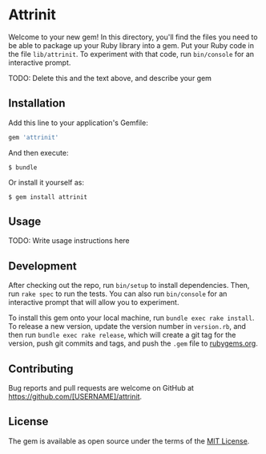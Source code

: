 # Attrinit

Welcome to your new gem! In this directory, you'll find the files you need to be able to package up your Ruby library into a gem. Put your Ruby code in the file `lib/attrinit`. To experiment with that code, run `bin/console` for an interactive prompt.

TODO: Delete this and the text above, and describe your gem

## Installation

Add this line to your application's Gemfile:

```ruby
gem 'attrinit'
```

And then execute:

    $ bundle

Or install it yourself as:

    $ gem install attrinit

## Usage

TODO: Write usage instructions here

## Development

After checking out the repo, run `bin/setup` to install dependencies. Then, run `rake spec` to run the tests. You can also run `bin/console` for an interactive prompt that will allow you to experiment.

To install this gem onto your local machine, run `bundle exec rake install`. To release a new version, update the version number in `version.rb`, and then run `bundle exec rake release`, which will create a git tag for the version, push git commits and tags, and push the `.gem` file to [rubygems.org](https://rubygems.org).

## Contributing

Bug reports and pull requests are welcome on GitHub at https://github.com/[USERNAME]/attrinit.

## License

The gem is available as open source under the terms of the [MIT License](https://opensource.org/licenses/MIT).

